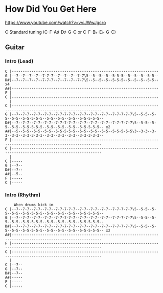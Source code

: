 
# How Did You Get Here

<https://www.youtube.com/watch?v=vviJWwJgcro>

C Standard tuning (C-F-A♯-D♯-G-C or C-F-B♭-E♭-G-C)

## Guitar
  
### Intro (Lead)

    C |-------------------------------------------------------------------
    G |--7--7--7--7--7-7-7--7--7--7--7-7\5--5--5--5--5-5-5--5--5--5--5-5--
    D#|--7--7--7--7--7-7-7--7--7--7--7-7\5--5--5--5--5-5-5--5--5--5--5-5-- x4
    A#|-------------------------------------------------------------------
    F |-------------------------------------------------------------------
    C |-------------------------------------------------------------------
      |
    C |---------------------------------------------------------------------------------------------------------------
    G |--7--7-7--7-7--7-7--7-7-7-7-7--7-7--7-7--7-7--7-7-7-7-7\5--5-5--5-5--5-5--5-5-5-5-5--5-5--5-5--5-5--5-5-5-5-5--
    D#|--7--7-7--7-7--7-7--7-7-7-7-7--7-7--7-7--7-7--7-7-7-7-7\5--5-5--5-5--5-5--5-5-5-5-5--5-5--5-5--5-5--5-5-5-5-5-- x2
    A#|--5--5-5--5-5--5-5--5-5-5-5-5--5-5--5-5--5-5--5-5-5-5-5\3--3-3--3-3--3-3--3-3-3-3-3--3-3--3-3--3-3--3-3-3-3-3--
    F |---------------------------------------------------------------------------------------------------------------
    C |---------------------------------------------------------------------------------------------------------------
      |
    C |-----
    G |--7--
    D#|--7--
    A#|--5--
    F |-----
    C |-----

### Intro (Rhythm)

        When drums kick in
    C |--7--7-7--7-7--7-7--7-7-7-7-7--7-7--7-7--7-7--7-7-7-7-7\5--5-5--5-5--5-5--5-5-5-5-5--5-5--5-5--5-5--5-5-5-5-5--
    G |--7--7-7--7-7--7-7--7-7-7-7-7--7-7--7-7--7-7--7-7-7-7-7\5--5-5--5-5--5-5--5-5-5-5-5--5-5--5-5--5-5--5-5-5-5-5--
    D#|--7--7-7--7-7--7-7--7-7-7-7-7--7-7--7-7--7-7--7-7-7-7-7\5--5-5--5-5--5-5--5-5-5-5-5--5-5--5-5--5-5--5-5-5-5-5-- x2
    A#|---------------------------------------------------------------------------------------------------------------
    F |---------------------------------------------------------------------------------------------------------------
    C |---------------------------------------------------------------------------------------------------------------
      |
    C |--7--
    G |--7--
    D#|--7--
    A#|-----
    F |-----
    C |-----
